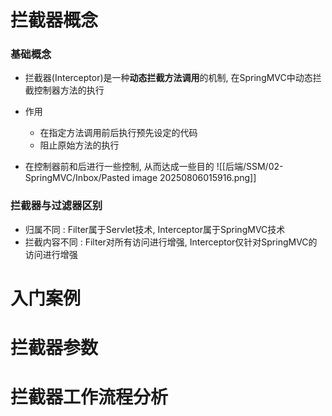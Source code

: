 # 拦截器概念

### 基础概念
- 拦截器(Interceptor)是一种**动态拦截方法调用**的机制, 在SpringMVC中动态拦截控制器方法的执行
- 作用
	- 在指定方法调用前后执行预先设定的代码
	- 阻止原始方法的执行

- 在控制器前和后进行一些控制, 从而达成一些目的
![[后端/SSM/02-SpringMVC/Inbox/Pasted image 20250806015916.png]]

### 拦截器与过滤器区别
- 归属不同 : Filter属于Servlet技术, Interceptor属于SpringMVC技术
- 拦截内容不同 : Filter对所有访问进行增强, Interceptor仅针对SpringMVC的访问进行增强

# 入门案例



# 拦截器参数

# 拦截器工作流程分析

